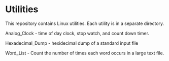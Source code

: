# Utilities

This repository contains Linux utilities.  Each utility is in a separate directory.

Analog_Clock - time of day clock, stop watch, and count down timer.

Hexadecimal_Dump - hexidecimal dump of a standard input file

Word_List - Count the number of times each word occurs in a large text file.
